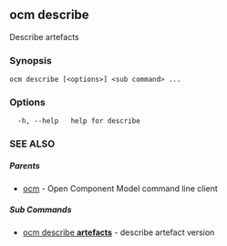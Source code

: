 ## ocm describe

Describe artefacts

### Synopsis

```
ocm describe [<options>] <sub command> ...
```

### Options

```
  -h, --help   help for describe
```

### SEE ALSO

##### Parents

* [ocm](ocm.md)	 - Open Component Model command line client


##### Sub Commands

* [ocm describe <b>artefacts</b>](ocm_describe_artefacts.md)	 - describe artefact version

